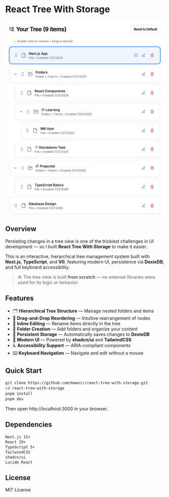 # React Tree With Storage

![Tree View Demo](pics/Screenshot-1.png)

## Overview

Persisting changes in a tree view is one of the trickiest challenges in UI development — so I built **React Tree With Storage** to make it easier.

This is an interactive, hierarchical tree management system built with **Next.js**, **TypeScript**, and **V0**, featuring modern UI, persistence via **DexieDB**, and full keyboard accessibility.

> ⚙️ The tree view is built **from scratch** — no external libraries were used for its logic or behavior.

## Features

- 🗂 **Hierarchical Tree Structure** — Manage nested folders and items
- 🔄 **Drag-and-Drop Reordering** — Intuitive rearrangement of nodes
- 📝 **Inline Editing** — Rename items directly in the tree
- 📂 **Folder Creation** — Add folders and organize your content
- 💾 **Persistent Storage** — Automatically saves changes to **DexieDB**
- 🎨 **Modern UI** — Powered by **shadcn/ui** and **TailwindCSS**
- ♿️ **Accessibility Support** — ARIA-compliant components
- ⌨️ **Keyboard Navigation** — Navigate and edit without a mouse

## Quick Start

```bash
git clone https://github.com/mawnir/react-tree-with-storage.git
cd react-tree-with-storage
pnpm install
pnpm dev
```
Then open http://localhost:3000 in your browser.

## Dependencies
    Next.js 15+
    React 19+
    TypeScript 5+
    TailwindCSS
    shadcn/ui
    Lucide React
 
## License
MIT License  